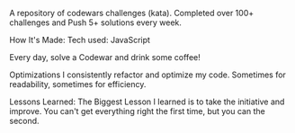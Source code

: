 A repository of codewars challenges (kata). Completed over 100+ challenges and Push 5+ solutions every week.

How It's Made:
Tech used: JavaScript

Every day, solve a Codewar and drink some coffee!

Optimizations
I consistently refactor and optimize my code. Sometimes for readability, sometimes for efficiency.

Lessons Learned:
The Biggest Lesson I learned is to take the initiative and improve. You can't get everything right the first time, but you can the second. 